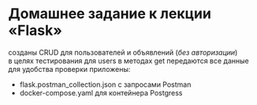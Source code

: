 # Домашнее задание к лекции «Flask»

 созданы CRUD для пользователей и объявлений (*без авторизации*)  
 в целях тестирования для users в методах get передаются все данные  
 для удобства проверки приложены:  
 * flask.postman_collection.json с запросами Postman  
 * docker-compose.yaml для контейнера Postgress
 
